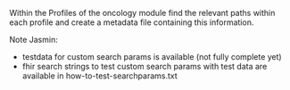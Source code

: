 Within the Profiles of the oncology module find the relevant paths within each profile and create a metadata file
containing this information.

Note Jasmin:
- testdata for custom search params is available (not fully complete yet)
- fhir search strings to test custom search params with test data are available in how-to-test-searchparams.txt